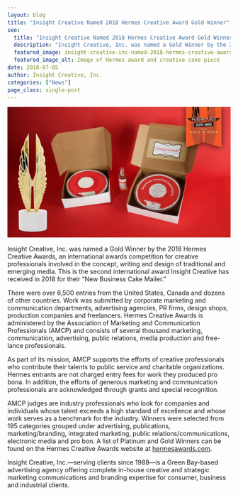```yaml
---
layout: blog
title: "Insight Creative Named 2018 Hermes Creative Award Gold Winner"
seo:
  title: "Insight Creative Named 2018 Hermes Creative Award Gold Winner"
  description: "Insight Creative, Inc. was named a Gold Winner by the 2018 Hermes Creative Awards."
  featured_image: insight-creative-inc-named-2018-hermes-creative-award-gold-winner.jpg
  featured_image_alt: Image of Hermes award and creative cake piece
date: 2018-07-05
author: Insight Creative, Inc.
categories: ["News"]
page_class: single-post
---
```


![Image of Hermes award and creative cake piece](insight-creative-inc-named-2018-hermes-creative-award-gold-winner.jpg)

Insight Creative, Inc. was named a Gold Winner by the 2018 Hermes Creative Awards, an international awards competition for creative professionals involved in the concept, writing and design of traditional and emerging media. This is the second international award Insight Creative has received in 2018 for their “New Business Cake Mailer.”

There were over 6,500 entries from the United States, Canada and dozens of other countries. Work was submitted by corporate marketing and communication departments, advertising agencies, PR firms, design shops, production companies and freelancers. Hermes Creative Awards is administered by the Association of Marketing and Communication Professionals (AMCP) and consists of several thousand marketing, communication, advertising, public relations, media production and free-lance professionals.

As part of its mission, AMCP supports the efforts of creative professionals who contribute their talents to public service and charitable organizations. Hermes entrants are not charged entry fees for work they produced pro bona. In addition, the efforts of generous marketing and communication professionals are acknowledged through grants and special recognition.

AMCP judges are industry professionals who look for companies and individuals whose talent exceeds a high standard of excellence and whose work serves as a benchmark for the industry. Winners were selected from 195 categories grouped under advertising, publications, marketing/branding, integrated marketing, public relations/communications, electronic media and pro bon. A list of Platinum and Gold Winners can be found on the Hermes Creative Awards website at <a href="http://hermesawards.com/" target="_blank" rel="noopener">hermesawards.com</a>.

Insight Creative, Inc.—serving clients since 1988—is a Green Bay-based advertising agency offering complete in-house creative and strategic marketing communications and branding expertise for consumer, business and industrial clients.
